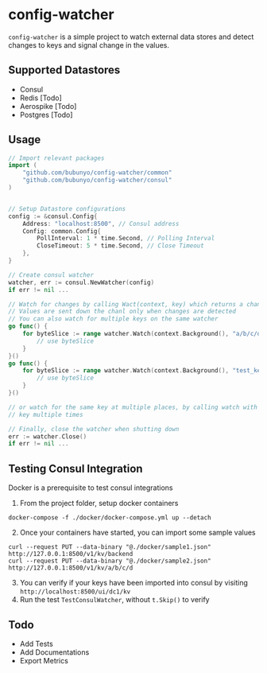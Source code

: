 # config-watcher

`config-watcher` is a simple project to watch external data stores and detect changes to keys and signal change in the
values.

## Supported Datastores

- Consul
- Redis [Todo]
- Aerospike [Todo]
- Postgres [Todo]

## Usage

```go
// Import relevant packages
import (
	"github.com/bubunyo/config-watcher/common"
	"github.com/bubunyo/config-watcher/consul"
)


// Setup Datastore configurations
config := &consul.Config{
    Address: "localhost:8500", // Consul address
    Config: common.Config{
        PollInterval: 1 * time.Second, // Polling Interval
        CloseTimeout: 5 * time.Second, // Close Timeout
    },
}

// Create consul watcher
watcher, err := consul.NewWatcher(config)
if err != nil ...

// Watch for changes by calling Wact(context, key) which returns a chanl of type []byte.
// Values are sent down the chanl only when changes are detected
// You can also watch for multiple keys on the same watcher
go func() {
    for byteSlice := range watcher.Watch(context.Background(), "a/b/c/d") {
        // use byteSlice	
    }
}()
go func() {
    for byteSlice := range watcher.Watch(context.Background(), "test_key") {
        // use byteSlice	
    }
}()

// or watch for the same key at multiple places, by calling watch with the same 
// key multiple times

// Finally, close the watcher when shutting down
err := watcher.Close()
if err != nil ...
```

## Testing Consul Integration

Docker is a prerequisite to test consul integrations

1. From the project folder, setup docker containers 
```
docker-compose -f ./docker/docker-compose.yml up --detach
```
2. Once your containers have started, you can import some sample values 
```
curl --request PUT --data-binary "@./docker/sample1.json" http://127.0.0.1:8500/v1/kv/backend
curl --request PUT --data-binary "@./docker/sample2.json" http://127.0.0.1:8500/v1/kv/a/b/c/d
```
3. You can verify if your keys have been imported into consul by visiting `http://localhost:8500/ui/dc1/kv`
4. Run the test `TestConsulWatcher`, without `t.Skip()` to verify

## Todo

- Add Tests
- Add Documentations
- Export Metrics